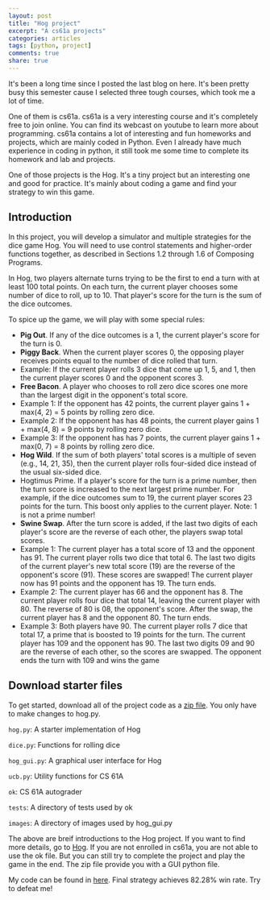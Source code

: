 ```yaml
---
layout: post
title: "Hog project"
excerpt: "A cs61a projects"
categories: articles
tags: [python, project]
comments: true
share: true
---
```

It's been a long time since I posted the last blog on here. It's been pretty busy this semester cause I selected three tough courses, which took me a lot of time.

One of them is cs61a. cs61a is a very interesting course and it's completely free to join online. You can find its webcast on youtube to learn more about programming. cs61a contains a lot of interesting and fun homeworks and projects, which are mainly coded in Python. Even I already have much experience in coding in python, it still took me some time to complete its homework and lab and projects.

One of those projects is the Hog. It's a tiny project but an interesting one and good for practice. It's mainly about coding a game and find your strategy to win this game.

## Introduction
In this project, you will develop a simulator and multiple strategies for the dice game Hog. You will need to use control statements and higher-order functions together, as described in Sections 1.2 through 1.6 of Composing Programs.

In Hog, two players alternate turns trying to be the first to end a turn with at least 100 total points. On each turn, the current player chooses some number of dice to roll, up to 10. That player's score for the turn is the sum of the dice outcomes.

To spice up the game, we will play with some special rules:

* **Pig Out**. If any of the dice outcomes is a 1, the current player's score for the turn is 0.
* **Piggy Back**. When the current player scores 0, the opposing player receives points equal to the number of dice rolled that turn.
 * Example: If the current player rolls 3 dice that come up 1, 5, and 1, then the current player scores 0 and the opponent scores 3.
* **Free Bacon**. A player who chooses to roll zero dice scores one more than the largest digit in the opponent's total score. 
 * Example 1: If the opponent has 42 points, the current player gains 1 + max(4, 2) = 5 points by rolling zero dice.
 * Example 2: If the opponent has has 48 points, the current player gains 1 + max(4, 8) = 9 points by rolling zero dice.
 * Example 3: If the opponent has has 7 points, the current player gains 1 + max(0, 7) = 8 points by rolling zero dice.
* **Hog Wild**. If the sum of both players' total scores is a multiple of seven (e.g., 14, 21, 35), then the current player rolls four-sided dice instead of the usual six-sided dice.
* Hogtimus Prime. If a player's score for the turn is a prime number, then the turn score is increased to the next largest prime number. For example, if the dice outcomes sum to 19, the current player scores 23 points for the turn. This boost only applies to the current player. Note: 1 is not a prime number!
* **Swine Swap**. After the turn score is added, if the last two digits of each player's score are the reverse of each other, the players swap total scores.
 * Example 1: The current player has a total score of 13 and the opponent has 91. The current player rolls two dice that total 6. The last two digits of the current player's new total score (19) are the reverse of the opponent's score (91). These scores are swapped! The current player now has 91 points and the opponent has 19. The turn ends.
 * Example 2: The current player has 66 and the opponent has 8. The current player rolls four dice that total 14, leaving the current player with 80. The reverse of 80 is 08, the opponent's score. After the swap, the current player has 8 and the opponent 80. The turn ends.
 * Example 3: Both players have 90. The current player rolls 7 dice that total 17, a prime that is boosted to 19 points for the turn. The current player has 109 and the opponent has 90. The last two digits 09 and 90 are the reverse of each other, so the scores are swapped. The opponent ends the turn with 109 and wins the game

## Download starter files
To get started, download all of the project code as a [zip file](https://github.com/ryanyuan42/python_code/blob/master/cs61a/hog.zip). You only have to make changes to hog.py.

```hog.py```: A starter implementation of Hog

```dice.py```: Functions for rolling dice

```hog_gui.py```: A graphical user interface for Hog

```ucb.py```: Utility functions for CS 61A

```ok```: CS 61A autograder

```tests```: A directory of tests used by ok

```images```: A directory of images used by hog_gui.py

 
 The above are breif introductions to the Hog project. If you want to find more details, go to [Hog](http://cs61a.org/proj/hog/). If you are not enrolled in cs61a, you are not able to use the ok file. But you can still try to complete the project and play the game in the end. The zip file provide you with a GUI python file.
 
 My code can be found in [here](https://github.com/ryanyuan42/python_code/tree/master/cs61a/projects/hog). Final strategy achieves 82.28% win rate. Try to defeat me!
